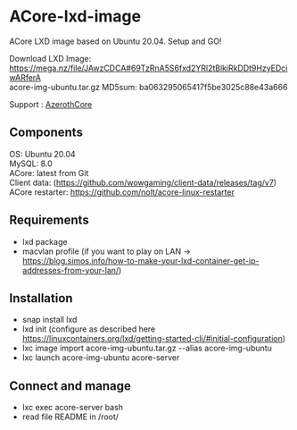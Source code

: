 # ACore-lxd-image
ACore LXD image based on Ubuntu 20.04. Setup and GO!

Download LXD Image: https://mega.nz/file/JAwzCDCA#69TzRnA5S6fxd2YRl2tBlkiRkDDt9HzyEDciwARferA  
acore-img-ubuntu.tar.gz MD5sum: ba063295065417f5be3025c88e43a666

Support : [AzerothCore](http://azerothcore.org)

## Components
OS: Ubuntu 20.04  
MySQL: 8.0  
ACore: latest from Git  
Client data: (https://github.com/wowgaming/client-data/releases/tag/v7)  
ACore restarter: https://github.com/nolt/acore-linux-restarter

## Requirements
- lxd package
- macvlan profile (if you want to play on LAN → https://blog.simos.info/how-to-make-your-lxd-container-get-ip-addresses-from-your-lan/)

## Installation
- snap install lxd
- lxd init (configure as described here https://linuxcontainers.org/lxd/getting-started-cli/#initial-configuration)
- lxc image import acore-img-ubuntu.tar.gz --alias acore-img-ubuntu
- lxc launch acore-img-ubuntu acore-server

## Connect and manage
- lxc exec acore-server bash
- read file README in /root/
